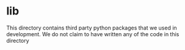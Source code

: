# lib
This directory contains third party python packages that we used in development. We do not claim to have written any of the code in this directory
